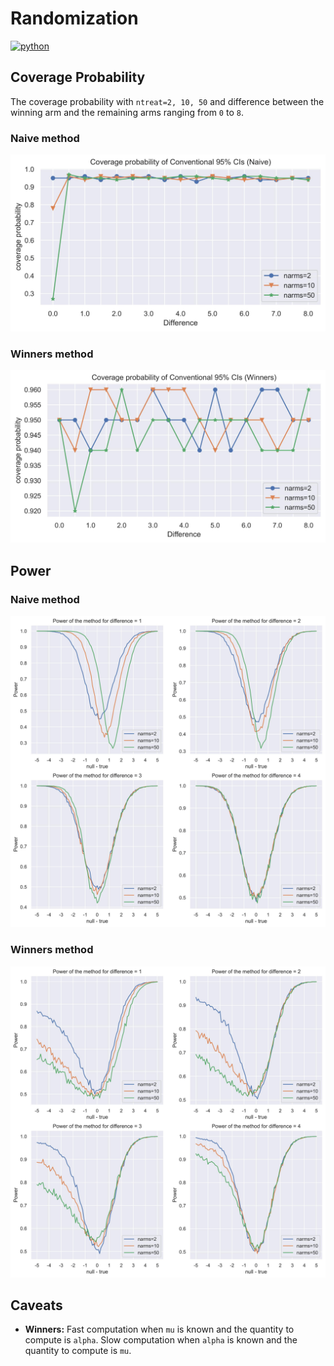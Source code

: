 # Randomization
<p>
    <a href="https://www.python.org/">
    <img src="https://img.shields.io/badge/python-v3-brightgreen.svg" alt="python"></a> &nbsp;
</p>

## Coverage Probability
The coverage probability with `ntreat=2, 10, 50` and difference between the winning arm and the remaining arms ranging from `0` to `8`.

### Naive method
![alt text](./__resources__/naive_coverage.jpg?raw=true "Title")

### Winners method
![alt text](./__resources__/winners_coverage.jpg?raw=true "Title")


## Power
### Naive method
![alt text](./__resources__/naive_power.jpg?raw=true "Title")

### Winners method
![alt text](./__resources__/winners_power.jpg?raw=true "Title")

## Caveats
- **Winners:** Fast computation when `mu` is known and the quantity to compute is `alpha`. Slow computation when `alpha` is known and the quantity to compute is `mu`.
